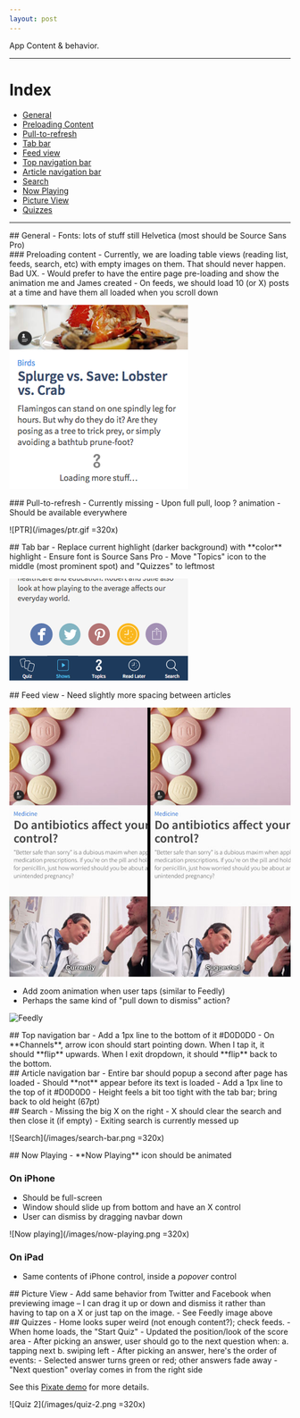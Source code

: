 ```yaml
---
layout: post
---
```


App Content & behavior.

---

# Index

- [General](#1)
- [Preloading Content](#2)
- [Pull-to-refresh](#3)
- [Tab bar](#4)
- [Feed view](#5)
- [Top navigation bar](#6)
- [Article navigation bar](#7)
- [Search](#8)
- [Now Playing](#9)
- [Picture View](#10)
- [Quizzes](#11)

---

<div id="1"></div>
## General
- Fonts: lots of stuff still Helvetica (most should be Source Sans Pro)

<div id="2"></div>
### Preloading content
- Currently, we are loading table views (reading list, feeds, search, etc) with empty images on them. That should never happen. Bad UX.
- Would prefer to have the entire page pre-loading and show the animation me and James created
- On feeds, we should load 10 (or X) posts at a time and have them all loaded when you scroll down

![Loading](/images/loading-more.png)

<div id="3"></div>
### Pull-to-refresh
- Currently missing
- Upon full pull, loop ? animation
- Should be available everywhere

![PTR](/images/ptr.gif =320x)

<div id="4"></div>
## Tab bar
- Replace current highlight (darker background) with **color** highlight
- Ensure font is Source Sans Pro
- Move "Topics" icon to the middle (most prominent spot) and "Quizzes" to leftmost

![Tab](/images/selected-tab.png)

<div id="5"></div>
## Feed view
- Need slightly more spacing between articles

![Feed](/images/feed-spacing.jpg)

- Add zoom animation when user taps (similar to Feedly)
- Perhaps the same kind of "pull down to dismiss" action?

![Feedly](/images/feedly.gif)

<div id="6"></div>
## Top navigation bar
- Add a 1px line to the bottom of it #D0D0D0
- On **Channels**, arrow icon should start pointing down. When I tap it, it should **flip** upwards. When I exit dropdown, it should **flip** back to the bottom.

<div id="7"></div>
## Article navigation bar
- Entire bar should popup a second after page has loaded
- Should **not** appear before its text is loaded
- Add a 1px line to the top of it #D0D0D0
- Height feels a bit too tight with the tab bar; bring back to old height (67pt)

<div id="8"></div>
## Search
- Missing the big X on the right
- X should clear the search and then close it (if empty)
- Exiting search is currently messed up

![Search](/images/search-bar.png =320x)

<div id="9"></div>
## Now Playing
- **Now Playing** icon should be animated

### On iPhone
- Should be full-screen
- Window should slide up from bottom and have an X control
- User can dismiss by dragging navbar down

![Now playing](/images/now-playing.png =320x)

### On iPad
- Same contents of iPhone control, inside a *popover* control

<div id="10"></div>
## Picture View
- Add same behavior from Twitter and Facebook when previewing image – I can drag it up or down and dismiss it rather than having to tap on a X or just tap on the image.
- See Feedly image above

<div id="11"></div>
## Quizzes
- Home looks super weird (not enough content?); check feeds.
- When home loads, the "Start Quiz"
- Updated the position/look of the score area
- After picking an answer, user should go to the next question when:
	a. tapping next
	b. swiping left
- After picking an answer, here's the order of events:
	- Selected answer turns green or red; other answers fade away
	- "Next question" overlay comes in from the right side

See this [Pixate demo](http://pixt.io/p77d81791ad04) for more details.

![Quiz 2](/images/quiz-2.png =320x)

